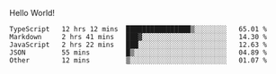 Hello World!

<!--START_SECTION:waka-->

```text
TypeScript   12 hrs 12 mins  ████████████████▒░░░░░░░░   65.01 %
Markdown     2 hrs 41 mins   ███▓░░░░░░░░░░░░░░░░░░░░░   14.30 %
JavaScript   2 hrs 22 mins   ███░░░░░░░░░░░░░░░░░░░░░░   12.63 %
JSON         55 mins         █▒░░░░░░░░░░░░░░░░░░░░░░░   04.89 %
Other        12 mins         ▒░░░░░░░░░░░░░░░░░░░░░░░░   01.07 %
```

<!--END_SECTION:waka-->
